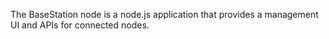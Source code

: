 The BaseStation node is a node.js application that provides a management UI and APIs for connected nodes.
